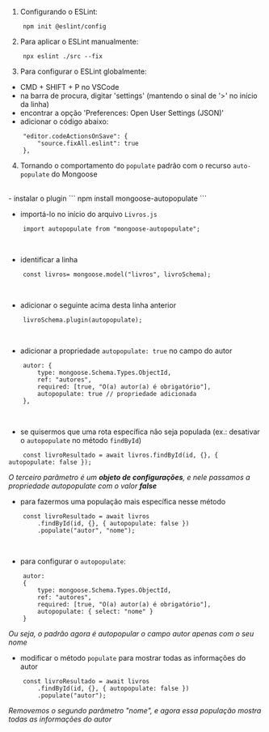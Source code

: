 1. Configurando o ESLint:
```
	npm init @eslint/config
```

2. Para aplicar o ESLint manualmente:
```
	npx eslint ./src --fix
```

3. Para configurar o ESLint globalmente:
- CMD + SHIFT + P no VSCode
- na barra de procura, digitar 'settings' (mantendo o sinal de '>' no início da linha)
- encontrar a opção 'Preferences: Open User Settings (JSON)'
- adicionar o código abaixo:

```
	"editor.codeActionsOnSave": {
		"source.fixAll.eslint": true
	},
```

4. Tornando o comportamento do `populate` padrão com o recurso `auto-populate` do Mongoose
<br/>
- instalar o plugin
```
	npm install mongoose-autopopulate
```
<br/>

- importá-lo no início do arquivo `Livros.js`
```
	import autopopulate from "mongoose-autopopulate";
```
<br/>

- identificar a linha
```
	const livros= mongoose.model("livros", livroSchema);
```
<br/>

- adicionar o seguinte acima desta linha anterior 
```
	livroSchema.plugin(autopopulate);
```
<br/>

- adicionar a propriedade `autopopulate: true` no campo do autor
```
    autor: {
		type: mongoose.Schema.Types.ObjectId,
		ref: "autores",
		required: [true, "O(a) autor(a) é obrigatório"],
		autopopulate: true // propriedade adicionada
    },
```
<br/>

- se quisermos que uma rota específica não seja populada (ex.: desativar o `autopopulate` no método `findById`)
```
	const livroResultado = await livros.findById(id, {}, { autopopulate: false });
```
*O terceiro parâmetro é um **objeto de configurações**, e nele passamos a propriedade autopopulate com o valor **false***
<br/>
- para fazermos uma população mais específica nesse método
```
    const livroResultado = await livros
        .findById(id, {}, { autopopulate: false })
        .populate("autor", "nome");
```
<br/>

- para configurar o `autopopulate`:
```
    autor: 
	{
		type: mongoose.Schema.Types.ObjectId,
		ref: "autores",
		required: [true, "O(a) autor(a) é obrigatório"],
		autopopulate: { select: "nome" }
	}
```
*Ou seja, o padrão agora é autopopular o campo autor apenas com o seu nome*
<br/>

-   modificar o método `populate` para mostrar todas as informações do autor
```
	const livroResultado = await livros
		.findById(id, {}, { autopopulate: false })
		.populate("autor"); 
```
*Removemos o segundo parâmetro "nome", e agora essa população mostra todas as informações do autor*
